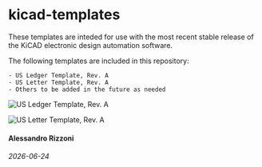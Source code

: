 # kicad-templates

These templates are inteded for use with the most recent stable release of the KiCAD electronic design automation software.

The following templates are included in this repository:

    - US Ledger Template, Rev. A
    - US Letter Template, Rev. A
    - Others to be added in the future as needed

![US Ledger Template, Rev. A]("./test/ledger/ledger.svg")

![US Letter Template, Rev. A]("./test/letter/letter.svg")

#### Alessandro Rizzoni
###### 2026-06-24
